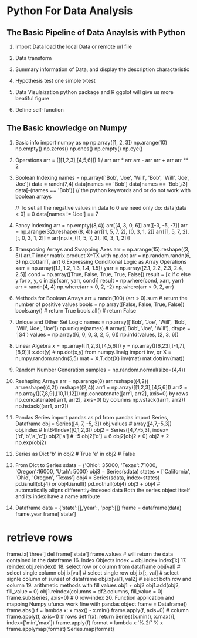 # Python For Data Analysis

## The Basic Pipeline of Data Anaylsis with Python
1. Import Data
   load the local Data or remote url file

2. Data transform
3. Summary information of Data, and display the description characteristic
4. Hypothesis test
	one simple t-test

5. Data Visulaization
	python package and R ggplot will give us more beatiful figure
6. Define self-function


## The Basic knowledge on Numpy
1. Basic info
   import numpy as np
   np.array([1, 2, 3])
   np.arange(10)
   np.empty()
   np.zeros()
   np.ones()
   np.empty()
   np.eye()

2. Operations
   arr = ([[1,2,3],[4,5,6]])
   1 / arr
   arr * arr
   arr - arr
   arr + arr
   arr ** 2
3. Boolean Indexing
   names = np.array(['Bob', 'Joe', 'Will', 'Bob', 'Will', 'Joe', 'Joe']) 
   data = randn(7,4)
   data[names == 'Bob']
   data[names == 'Bob',:3]
   data[-(names == 'Bob')]
   // the python keywords and or do not work with boolean arrays

   // To set all the negative values in data to 0 we need only do:
   data[data < 0] = 0
   data[names != 'Joe'] == 7
4. Fancy Indexing
   arr = np.empty((8,4))
   arr[[4, 3, 0, 6]] 
   arr[[-3, -5, -7]]
   arr = np.arange(32).reshape((8, 4))
   arr[[1, 5, 7, 2], [0, 3, 1, 2]]
   arr[[1, 5, 7, 2], [:, 0, 3, 1, 2]] = arr[np.ix_([1, 5, 7, 2], [0, 3, 1, 2])]
5. Transposing Arrays and Swapping Axes
   arr = np.arange(15).reshape((3, 5))
   arr.T
   inner matrix product X^TX with np.dot
   arr = np.random.randn(6, 3)
   np.dot(arrT, arr)
6.Expressing Conditional Logic as Array Operations
   xarr = np.array([1.1, 1.2, 1.3, 1.4, 1.5])
   yarr = np.array([2.1, 2.2, 2.3, 2.4, 2.5])
   cond = np.array([True, False, True, True, False]) 
   result = [x if c else y for x, y, c in zip(xarr, yarr, cond)]
   result = np.where(cond, xarr, yarr)
   arr = randn(4, 4)
   np.where(arr > 0, 2, -2)
   np.where(arr > 0, 2, arr)
7. Methods for Boolean Arrays
   arr = randn(100)
   (arr > 0).sum # return the number of positive values
   bools = np.array([False, False, True, False])
   bools.any() # return True
   bools.all() # return False
8. Unique and Other Set Logic
   names = np.array(['Bob', 'Joe', 'Will', 'Bob', 'Will', 'Joe', 'Joe'])
   np.unique(names) # array(['Bob', 'Joe', 'Will'], dtype = '|S4')
   values = np.array([6, 0, 0, 3, 2, 5, 6])
   np.in1d(values, [2, 3, 6])
9. Linear Algebra
   x = np.array([[1,2,3],[4,5,6]])
   y = np.array([[6,23],[-1,7],[8,9]])
   x.dot(y) # np.dot(x,y)
   from numpy.linalg import inv, qr
   X = numpy.random.randn(5,5) 
   mat = X.T.dot(X)
   inv(mat)
   mat.dot(inv(mat))
10. Random Number Generation
   samples = np.random.normal(size=(4,4))
11. Reshaping Arrays
   arr = np.arange(8)
   arr.reshape((4,2))
   arr.reshape((4,2)).reshape((2,4))
   arr1 = np.array([[1,2,3],[4,5,6]])
   arr2 = np.array([[7,8,9],[10,11,12]])
   np.concatenate([arr1, arr2], axis=0) by rows
   np.concatenate([arr1, arr2], axis=0) by columns
   np.vstack((arr1, arr2))
   np.hstack((arr1, arr2))
12. Pandas Series
   import pandas as pd
   from pandas import Series, Dataframe
   obj = Series([4, 7, -5, 3])
   obj.values # array([4,7,-5,3])
   obj.index # Int64Index([0,1,2,3])
   obj2 = Series([4,7,-5,3], index=['d','b','a','c'])
   obj2['a'] # -5
   obj2['d'] = 6
   obj2[obj2 > 0]
   obj2 * 2
   np.exp(obj2)
13. Series as Dict
   'b' in obj2 # True
   'e' in obj2 # False
14. From Dict to Series
   sdata = {'Ohio': 35000, 'Texas': 71000, 'Oregon':16000, 'Utah': 5000}
   obj3 = Series(sdata)
   states = ['California', 'Ohio', 'Oregon', 'Texas']
   obj4 = Series(sdata, index=states)
   pd.isnull(obj4) or obj4.isnull()
   pd.notnull(obj4)
   obj3 + obj4 # automatically aligns differently-indexed data
   Both the series object itself and its index have a name attribute
15. Dataframe
   data = {'state':[],'year':, 'pop':[]}
   frame = dataframe(data)
   frame.year
   frame['state']
   # retrieve rows
   frame.ix['three']
   del frame['state']
   frame.values # will return the data contained in the dataframe
16. Index Objects
   index = obj.index
   index[1:]
17. reindex
   obj.reindex()
18. select row or column from dataframe
   obj[val] # select single column
   obj.ix[val] # select single row
   obj.ix[:, val] # select signle column of sunset of dataframe
   obj.ix[val1, val2] # select both row and column
19. arithmetic methods with fill values
   obj1 + obj2
   obj1.add(obj2, fill_value = 0)
   obj1.reindex(columns = df2.columns, fill_value = 0)
   frame.sub(series, axis=0) # 0 row-index 
20. Function application and mapping
   Numpy ufuncs work fine with pandas object
   frame = Dataframe()
   frame.abs()
   f = lambda x: x.max() - x.min()
   frame.apply(f, axis=0) # column
   frame.apply(f, axis=1) # rows
   def f(x):
	return Series([x.min(), x.max()], index=['min','max'])
   frame.apply(f)
   format = lambda x:'%.2f' % x
   frame.applymap(format)
   Series.map(format)
